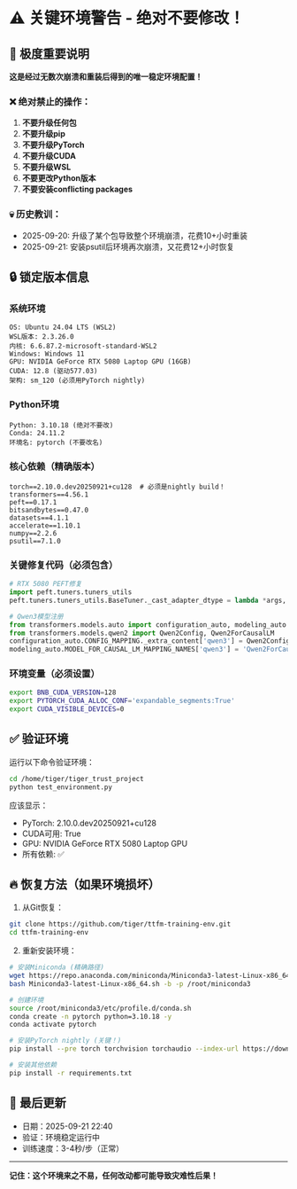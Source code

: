 # ⚠️ 关键环境警告 - 绝对不要修改！

## 🚨 极度重要说明

**这是经过无数次崩溃和重装后得到的唯一稳定环境配置！**

### ❌ 绝对禁止的操作：

1. **不要升级任何包**
2. **不要升级pip**
3. **不要升级PyTorch**
4. **不要升级CUDA**
5. **不要升级WSL**
6. **不要更改Python版本**
7. **不要安装conflicting packages**

### 💀 历史教训：

- 2025-09-20: 升级了某个包导致整个环境崩溃，花费10+小时重装
- 2025-09-21: 安装psutil后环境再次崩溃，又花费12+小时恢复

## 🔒 锁定版本信息

### 系统环境
```
OS: Ubuntu 24.04 LTS (WSL2)
WSL版本: 2.3.26.0
内核: 6.6.87.2-microsoft-standard-WSL2
Windows: Windows 11
GPU: NVIDIA GeForce RTX 5080 Laptop GPU (16GB)
CUDA: 12.8 (驱动577.03)
架构: sm_120 (必须用PyTorch nightly)
```

### Python环境
```
Python: 3.10.18 (绝对不要改)
Conda: 24.11.2
环境名: pytorch (不要改名)
```

### 核心依赖（精确版本）
```
torch==2.10.0.dev20250921+cu128  # 必须是nightly build！
transformers==4.56.1
peft==0.17.1
bitsandbytes==0.47.0
datasets==4.1.1
accelerate==1.10.1
numpy==2.2.6
psutil==7.1.0
```

### 关键修复代码（必须包含）
```python
# RTX 5080 PEFT修复
import peft.tuners.tuners_utils
peft.tuners.tuners_utils.BaseTuner._cast_adapter_dtype = lambda *args, **kwargs: None

# Qwen3模型注册
from transformers.models.auto import configuration_auto, modeling_auto
from transformers.models.qwen2 import Qwen2Config, Qwen2ForCausalLM
configuration_auto.CONFIG_MAPPING._extra_content['qwen3'] = Qwen2Config
modeling_auto.MODEL_FOR_CAUSAL_LM_MAPPING_NAMES['qwen3'] = 'Qwen2ForCausalLM'
```

### 环境变量（必须设置）
```bash
export BNB_CUDA_VERSION=128
export PYTORCH_CUDA_ALLOC_CONF='expandable_segments:True'
export CUDA_VISIBLE_DEVICES=0
```

## ✅ 验证环境

运行以下命令验证环境：
```bash
cd /home/tiger/tiger_trust_project
python test_environment.py
```

应该显示：
- PyTorch: 2.10.0.dev20250921+cu128
- CUDA可用: True
- GPU: NVIDIA GeForce RTX 5080 Laptop GPU
- 所有依赖: ✅

## 🔥 恢复方法（如果环境损坏）

1. 从Git恢复：
```bash
git clone https://github.com/tiger/ttfm-training-env.git
cd ttfm-training-env
```

2. 重新安装环境：
```bash
# 安装Miniconda (精确路径)
wget https://repo.anaconda.com/miniconda/Miniconda3-latest-Linux-x86_64.sh
bash Miniconda3-latest-Linux-x86_64.sh -b -p /root/miniconda3

# 创建环境
source /root/miniconda3/etc/profile.d/conda.sh
conda create -n pytorch python=3.10.18 -y
conda activate pytorch

# 安装PyTorch nightly (关键！)
pip install --pre torch torchvision torchaudio --index-url https://download.pytorch.org/whl/nightly/cu128

# 安装其他依赖
pip install -r requirements.txt
```

## 📝 最后更新

- 日期：2025-09-21 22:40
- 验证：环境稳定运行中
- 训练速度：3-4秒/步（正常）

---

**记住：这个环境来之不易，任何改动都可能导致灾难性后果！**